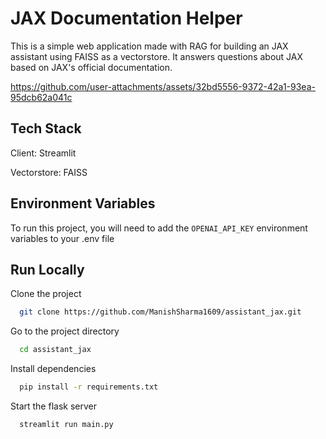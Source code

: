 # JAX Documentation Helper


This is a simple web application made with RAG for building an JAX assistant using FAISS as a vectorstore. It answers questions about JAX based on JAX's official documentation.



https://github.com/user-attachments/assets/32bd5556-9372-42a1-93ea-95dcb62a041c




## Tech Stack
Client: Streamlit

Vectorstore: FAISS 

## Environment Variables

To run this project, you will need to add the `OPENAI_API_KEY` environment variables to your .env file


## Run Locally

Clone the project

```bash
  git clone https://github.com/ManishSharma1609/assistant_jax.git
```

Go to the project directory

```bash
  cd assistant_jax
```


Install dependencies

```bash
  pip install -r requirements.txt
```

Start the flask server

```bash
  streamlit run main.py
```
